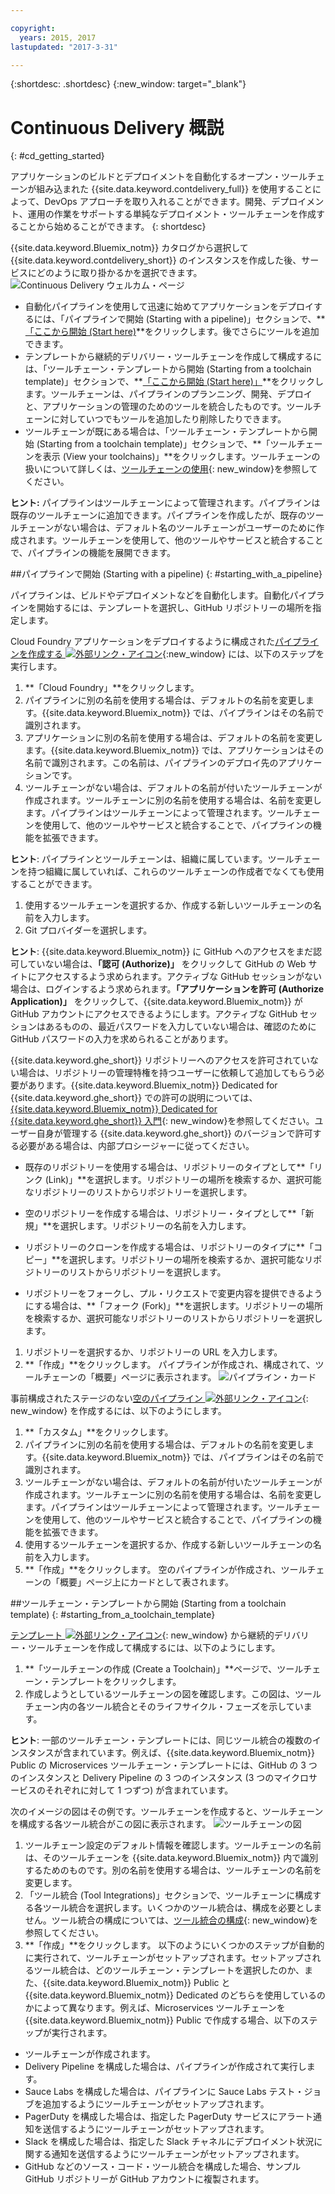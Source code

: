 ```yaml
---

copyright:
  years: 2015, 2017
lastupdated: "2017-3-31"

---
```


{:shortdesc: .shortdesc}
{:new_window: target="_blank"}

# Continuous Delivery 概説
{: #cd_getting_started}

アプリケーションのビルドとデプロイメントを自動化するオープン・ツールチェーンが組み込まれた {{site.data.keyword.contdelivery_full}} を使用することによって、DevOps アプローチを取り入れることができます。開発、デプロイメント、運用の作業をサポートする単純なデプロイメント・ツールチェーンを作成することから始めることができます。
{: shortdesc}

{{site.data.keyword.Bluemix_notm}} カタログから選択して {{site.data.keyword.contdelivery_short}} のインスタンスを作成した後、サービスにどのように取り掛かるかを選択できます。
![Continuous Delivery ウェルカム・ページ](images/cd_landing_page.png)

 * 自動化パイプラインを使用して迅速に始めてアプリケーションをデプロイするには、「パイプラインで開始 (Starting with a pipeline)」セクションで、**[「ここから開始 (Start here)](#starting_with_a_pipeline)**をクリックします。後でさらにツールを追加できます。
 * テンプレートから継続的デリバリー・ツールチェーンを作成して構成するには、「ツールチェーン・テンプレートから開始 (Starting from a toolchain template)」セクションで、**[「ここから開始 (Start here)」](#starting_from_a_toolchain_template)**をクリックします。ツールチェーンは、パイプラインのプランニング、開発、デプロイと、アプリケーションの管理のためのツールを統合したものです。ツールチェーンに対していつでもツールを追加したり削除したりできます。
 * ツールチェーンが既にある場合は、「ツールチェーン・テンプレートから開始 (Starting from a toolchain template)」セクションで、**「ツールチェーンを表示 (View your toolchains)」**をクリックします。ツールチェーンの扱いについて詳しくは、[ツールチェーンの使用](/docs/services/ContinuousDelivery/toolchains_using.html){: new_window}を参照してください。

**ヒント:** パイプラインはツールチェーンによって管理されます。パイプラインは既存のツールチェーンに追加できます。パイプラインを作成したが、既存のツールチェーンがない場合は、デフォルト名のツールチェーンがユーザーのために作成されます。ツールチェーンを使用して、他のツールやサービスと統合することで、パイプラインの機能を展開できます。

##パイプラインで開始 (Starting with a pipeline)
{: #starting_with_a_pipeline}

パイプラインは、ビルドやデプロイメントなどを自動化します。自動化パイプラインを開始するには、テンプレートを選択し、GitHub リポジトリーの場所を指定します。

Cloud Foundry アプリケーションをデプロイするように構成された[パイプラインを作成する ![外部リンク・アイコン](../../icons/launch-glyph.svg "外部リンク・アイコン")](https://console.ng.bluemix.net/devops/pipelines/dashboard/create){:new_window} には、以下のステップを実行します。

1. **「Cloud Foundry」**をクリックします。
1. パイプラインに別の名前を使用する場合は、デフォルトの名前を変更します。{{site.data.keyword.Bluemix_notm}} では、パイプラインはその名前で識別されます。
1. アプリケーションに別の名前を使用する場合は、デフォルトの名前を変更します。{{site.data.keyword.Bluemix_notm}} では、アプリケーションはその名前で識別されます。この名前は、パイプラインのデプロイ先のアプリケーションです。
1. ツールチェーンがない場合は、デフォルトの名前が付いたツールチェーンが作成されます。ツールチェーンに別の名前を使用する場合は、名前を変更します。パイプラインはツールチェーンによって管理されます。ツールチェーンを使用して、他のツールやサービスと統合することで、パイプラインの機能を拡張できます。

 **ヒント**: パイプラインとツールチェーンは、組織に属しています。ツールチェーンを持つ組織に属していれば、これらのツールチェーンの作成者でなくても使用することができます。

1. 使用するツールチェーンを選択するか、作成する新しいツールチェーンの名前を入力します。
1. Git プロバイダーを選択します。

 **ヒント**: {{site.data.keyword.Bluemix_notm}} に GitHub へのアクセスをまだ認可していない場合は、**「認可 (Authorize)」** をクリックして GitHub の Web サイトにアクセスするよう求められます。アクティブな GitHub セッションがない場合は、ログインするよう求められます。**「アプリケーションを許可 (Authorize Application)」** をクリックして、{{site.data.keyword.Bluemix_notm}} が GitHub アカウントにアクセスできるようにします。アクティブな GitHub セッションはあるものの、最近パスワードを入力していない場合は、確認のために GitHub パスワードの入力を求められることがあります。

 {{site.data.keyword.ghe_short}} リポジトリーへのアクセスを許可されていない場合は、リポジトリーの管理特権を持つユーザーに依頼して追加してもらう必要があります。{{site.data.keyword.Bluemix_notm}} Dedicated for {{site.data.keyword.ghe_short}} での許可の説明については、[{{site.data.keyword.Bluemix_notm}} Dedicated for {{site.data.keyword.ghe_short}} 入門](/docs/services/ghededicated/index.html){: new_window}を参照してください。ユーザー自身が管理する {{site.data.keyword.ghe_short}} のバージョンで許可する必要がある場合は、内部プロシージャーに従ってください。

   * 既存のリポジトリーを使用する場合は、リポジトリーのタイプとして**「リンク (Link)」**を選択します。リポジトリーの場所を検索するか、選択可能なリポジトリーのリストからリポジトリーを選択します。

   * 空のリポジトリーを作成する場合は、リポジトリー・タイプとして**「新規」**を選択します。リポジトリーの名前を入力します。

   * リポジトリーのクローンを作成する場合は、リポジトリーのタイプに**「コピー」**を選択します。リポジトリーの場所を検索するか、選択可能なリポジトリーのリストからリポジトリーを選択します。

   * リポジトリーをフォークし、プル・リクエストで変更内容を提供できるようにする場合は、**「フォーク (Fork)」**を選択します。リポジトリーの場所を検索するか、選択可能なリポジトリーのリストからリポジトリーを選択します。

1. リポジトリーを選択するか、リポジトリーの URL を入力します。
1. **「作成」**をクリックします。 パイプラインが作成され、構成されて、ツールチェーンの「概要」ページに表示されます。
![パイプライン・カード](images/cd_pipeline.png)

事前構成されたステージのない[空のパイプライン ![外部リンク・アイコン](../../icons/launch-glyph.svg "外部リンク・アイコン")](https://console.ng.bluemix.net/devops/pipelines/dashboard/create){: new_window} を作成するには、以下のようにします。

1. **「カスタム」**をクリックします。
1. パイプラインに別の名前を使用する場合は、デフォルトの名前を変更します。{{site.data.keyword.Bluemix_notm}} では、パイプラインはその名前で識別されます。
1. ツールチェーンがない場合は、デフォルトの名前が付いたツールチェーンが作成されます。ツールチェーンに別の名前を使用する場合は、名前を変更します。パイプラインはツールチェーンによって管理されます。ツールチェーンを使用して、他のツールやサービスと統合することで、パイプラインの機能を拡張できます。
1. 使用するツールチェーンを選択するか、作成する新しいツールチェーンの名前を入力します。
1. **「作成」**をクリックします。 空のパイプラインが作成され、ツールチェーンの「概要」ページ上にカードとして表されます。

##ツールチェーン・テンプレートから開始 (Starting from a toolchain template)
{: #starting_from_a_toolchain_template}

[テンプレート ![外部リンク・アイコン](../../icons/launch-glyph.svg "外部リンク・アイコン icon")](https://console.ng.bluemix.net/devops/create){: new_window} から継続的デリバリー・ツールチェーンを作成して構成するには、以下のようにします。

1. **「ツールチェーンの作成 (Create a Toolchain)」**ページで、ツールチェーン・テンプレートをクリックします。  
1. 作成しようとしているツールチェーンの図を確認します。この図は、ツールチェーン内の各ツール統合とそのライフサイクル・フェーズを示しています。

 **ヒント**: 一部のツールチェーン・テンプレートには、同じツール統合の複数のインスタンスが含まれています。例えば、{{site.data.keyword.Bluemix_notm}} Public の Microservices ツールチェーン・テンプレートには、GitHub の 3 つのインスタンスと Delivery Pipeline の 3 つのインスタンス (3 つのマイクロサービスのそれぞれに対して 1 つずつ) が含まれています。

 次のイメージの図はその例です。ツールチェーンを作成すると、ツールチェーンを構成する各ツール統合がこの図に表示されます。
![ツールチェーンの図](images/toolchain_diagram.png)
1. ツールチェーン設定のデフォルト情報を確認します。ツールチェーンの名前は、そのツールチェーンを {{site.data.keyword.Bluemix_notm}} 内で識別するためのものです。別の名前を使用する場合は、ツールチェーンの名前を変更します。
1. 「ツール統合 (Tool Integrations)」セクションで、ツールチェーンに構成する各ツール統合を選択します。いくつかのツール統合は、構成を必要としません。ツール統合の構成については、[ツール統合の構成](/docs/services/ContinuousDelivery/toolchains_integrations.html){: new_window}を参照してください。
1. **「作成」**をクリックします。 以下のようにいくつかのステップが自動的に実行されて、ツールチェーンがセットアップされます。セットアップされるツール統合は、どのツールチェーン・テンプレートを選択したのか、また、{{site.data.keyword.Bluemix_notm}} Public と {{site.data.keyword.Bluemix_notm}} Dedicated のどちらを使用しているのかによって異なります。例えば、Microservices ツールチェーンを {{site.data.keyword.Bluemix_notm}} Public で作成する場合、以下のステップが実行されます。

 * ツールチェーンが作成されます。
 * Delivery Pipeline を構成した場合は、パイプラインが作成されて実行します。
 * Sauce Labs を構成した場合は、パイプラインに Sauce Labs テスト・ジョブを追加するようにツールチェーンがセットアップされます。
 * PagerDuty を構成した場合は、指定した PagerDuty サービスにアラート通知を送信するようにツールチェーンがセットアップされます。
 * Slack を構成した場合は、指定した Slack チャネルにデプロイメント状況に関する通知を送信するようにツールチェーンがセットアップされます。
 * GitHub などのソース・コード・ツール統合を構成した場合、サンプル GitHub リポジトリーが GitHub アカウントに複製されます。
